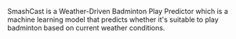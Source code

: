 SmashCast is a  Weather-Driven Badminton Play Predictor which is a machine learning model that predicts whether it's suitable to play badminton based on current weather conditions.
